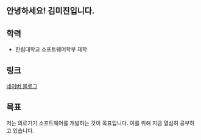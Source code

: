 ## 안녕하세요! 김미진입니다.

## 학력
* 한림대학교 소프트웨어학부 재학

## 링크
[네이버 블로그](https://blog.naver.com/kgmi2010)

## 목표
저는 의료기기 소프트웨어를 개발하는 것이 목표입니다. 이를 위해 지금 열심히 공부하고 있습니다.
